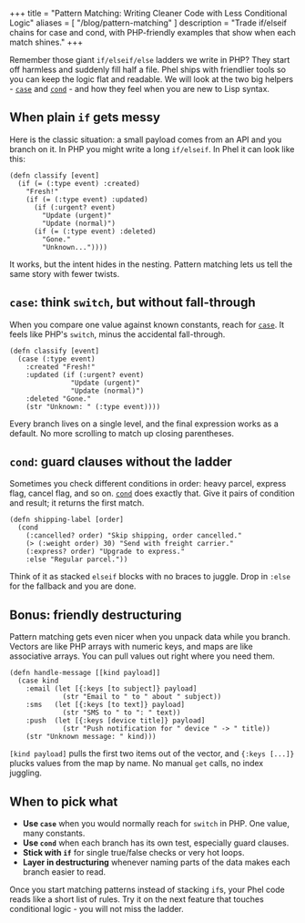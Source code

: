 +++
title = "Pattern Matching: Writing Cleaner Code with Less Conditional Logic"
aliases = [ "/blog/pattern-matching" ]
description = "Trade if/elseif chains for case and cond, with PHP-friendly examples that show when each match shines."
+++

Remember those giant `if/elseif/else` ladders we write in PHP? They start off harmless and suddenly fill half a file. Phel ships with friendlier tools so you can keep the logic flat and readable. We will look at the two big helpers - [`case`](/documentation/control-flow/#case) and [`cond`](/documentation/control-flow/#cond) - and how they feel when you are new to Lisp syntax.

## When plain `if` gets messy

Here is the classic situation: a small payload comes from an API and you branch on it. In PHP you might write a long `if/elseif`. In Phel it can look like this:

```phel
(defn classify [event]
  (if (= (:type event) :created)
    "Fresh!"
    (if (= (:type event) :updated)
      (if (:urgent? event)
        "Update (urgent)"
        "Update (normal)")
      (if (= (:type event) :deleted)
        "Gone."
        "Unknown..."))))
```

It works, but the intent hides in the nesting. Pattern matching lets us tell the same story with fewer twists.

## `case`: think `switch`, but without fall-through

When you compare one value against known constants, reach for [`case`](/documentation/control-flow/#case). It feels like PHP's `switch`, minus the accidental fall-through.

```phel
(defn classify [event]
  (case (:type event)
    :created "Fresh!"
    :updated (if (:urgent? event)
               "Update (urgent)"
               "Update (normal)")
    :deleted "Gone."
    (str "Unknown: " (:type event))))
```

Every branch lives on a single level, and the final expression works as a default. No more scrolling to match up closing parentheses.

## `cond`: guard clauses without the ladder

Sometimes you check different conditions in order: heavy parcel, express flag, cancel flag, and so on. [`cond`](/documentation/control-flow/#cond) does exactly that. Give it pairs of condition and result; it returns the first match.

```phel
(defn shipping-label [order]
  (cond
    (:cancelled? order) "Skip shipping, order cancelled."
    (> (:weight order) 30) "Send with freight carrier."
    (:express? order) "Upgrade to express."
    :else "Regular parcel."))
```

Think of it as stacked `elseif` blocks with no braces to juggle. Drop in `:else` for the fallback and you are done.

## Bonus: friendly destructuring

Pattern matching gets even nicer when you unpack data while you branch. Vectors are like PHP arrays with numeric keys, and maps are like associative arrays. You can pull values out right where you need them.

```phel
(defn handle-message [[kind payload]]
  (case kind
    :email (let [{:keys [to subject]} payload]
             (str "Email to " to " about " subject))
    :sms   (let [{:keys [to text]} payload]
             (str "SMS to " to ": " text))
    :push  (let [{:keys [device title]} payload]
             (str "Push notification for " device " -> " title))
    (str "Unknown message: " kind)))
```

`[kind payload]` pulls the first two items out of the vector, and `{:keys [...]}` plucks values from the map by name. No manual `get` calls, no index juggling.

## When to pick what

- **Use `case`** when you would normally reach for `switch` in PHP. One value, many constants.
- **Use `cond`** when each branch has its own test, especially guard clauses.
- **Stick with `if`** for single true/false checks or very hot loops.
- **Layer in destructuring** whenever naming parts of the data makes each branch easier to read.

Once you start matching patterns instead of stacking `if`s, your Phel code reads like a short list of rules. Try it on the next feature that touches conditional logic - you will not miss the ladder.
